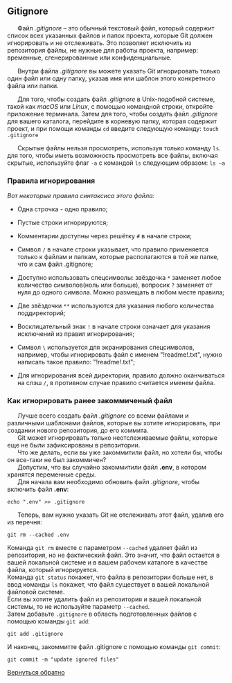 ## Gitignore
&nbsp;&nbsp;&nbsp;&nbsp;&nbsp;&nbsp;Файл *.gitignore* – это обычный текстовый файл, который содержит список всех указанных файлов и папок проекта, которые Git должен игнорировать и не отслеживать. Это позволяет исключить из репозитория файлы, не нужные для работы проекта, например: временные, сгенерированные или конфиденциальные.

&nbsp;&nbsp;&nbsp;&nbsp;&nbsp;&nbsp;Внутри файла *.gitignore* вы можете указать Git игнорировать только один файл или одну папку, указав имя или шаблон этого конкретного файла или папки.

&nbsp;&nbsp;&nbsp;&nbsp;&nbsp;&nbsp;Для того, чтобы создать файл *.gitignore* в Unix-подобной системе, такой как *macOS* или *Linux*, с помощью командной строки, откройте приложение терминала. Затем для того, чтобы создать файл *.gitignore* для вашего каталога, перейдите в корневую папку, которая содержит проект, и при помощи команды `cd` введите следующую команду: `touch .gitignore`

&nbsp;&nbsp;&nbsp;&nbsp;&nbsp;&nbsp;Скрытые файлы нельзя просмотреть, используя только команду `ls`. для того, чтобы иметь возможность просмотреть все файлы, включая скрытые, используйте флаг `-a` с командой `ls` следующим образом: `ls –a`

###  Правила игнорирования

*Вот некоторые правила синтаксиса этого файла:*

+ Одна строчка - одно правило;

+ Пустые строки игнорируются;

+ Комментарии доступны через решётку `#` в начале строки;

+ Символ `/` в начале строки указывает, что правило применяется только к файлам и папкам, которые располагаются в той же папке, что и сам файл .gitignore;

+ Доступно использовать спецсимволы: звёздочка `*` заменяет любое количество символов(ноль или больше), вопросик `?` заменяет от нуля до одного символа. Можно размещать в любом месте правила;

+ Две звёздочки `**` используются для указания любого количества поддиректорий;

+ Восклицательный знак `!` в начале строки означает для указания исключений из правил игнорирования;

+ Символ `\` используется для экранирования спецсимволов, например, чтобы игнорировать файл с именем "!readme!.txt", нужно написать такое правило: "\!readme!.txt";

+ Для игнорирования всей директории, правило должно оканчиваться на слэш `/`, в противном случае правило считается именем файла.

### Как игнорировать ранее закоммиченый файл

&nbsp;&nbsp;&nbsp;&nbsp;&nbsp;&nbsp;Лучше всего создать файл *.gitignore* со всеми файлами и различными шаблонами файлов, которые вы хотите игнорировать, при создании нового репозитория, до его коммита.  
&nbsp;&nbsp;&nbsp;&nbsp;&nbsp;&nbsp;Git может игнорировать только неотслеживаемые файлы, которые еще не были зафиксированы в репозитории.  
&nbsp;&nbsp;&nbsp;&nbsp;&nbsp;&nbsp;Что же делать, если вы уже закоммитили файл, но хотели бы, чтобы он все-таки не был закоммичен?  
&nbsp;&nbsp;&nbsp;&nbsp;&nbsp;&nbsp;Допустим, что вы случайно закоммитили файл **.env**, в котором хранятся переменные среды.  
&nbsp;&nbsp;&nbsp;&nbsp;&nbsp;&nbsp;Для начала вам необходимо обновить файл *.gitignore*, чтобы включить файл **.env**:

```
echo ".env" >> .gitignore
```  

&nbsp;&nbsp;&nbsp;&nbsp;&nbsp;&nbsp;Теперь, вам нужно указать Git не отслеживать этот файл, удалив его из перечня:

```
git rm --cached .env
```

Команда `git rm` вместе с параметром `--cached` удаляет файл из репозитория, но не фактический файл. Это значит, что файл остается в вашей локальной системе и в вашем рабочем каталоге в качестве файла, который игнорируется.  
Команда `git status` покажет, что файла в репозитории больше нет, в ввод команды `ls` покажет, что файл существует в вашей локальной файловой системе.  
Если вы хотите удалить файл из репозитория и вашей локальной системы, то не используйте параметр `--cached`.  
Затем добавьте `.gitignore` в область подготовленных файлов с помощью команды `git add`:

```
git add .gitignore
```

И наконец, закоммитте файл .gitignore с помощью команды `git commit`:

```
git commit -m "update ignored files"
```

[Вернуться обратно](README.md)
